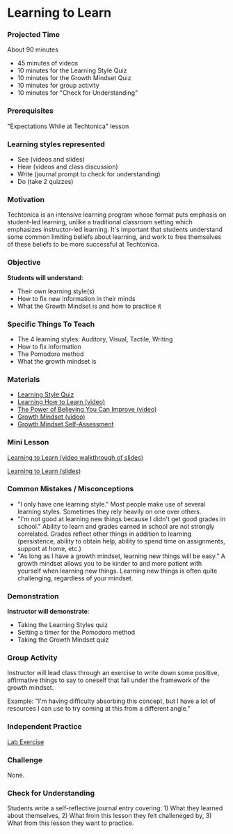 # Learning to Learn

### Projected Time
About 90 minutes
- 45 minutes of videos
- 10 minutes for the Learning Style Quiz
- 10 minutes for the Growth Mindset Quiz
- 10 minutes for group activity
- 10 minutes for "Check for Understanding"

### Prerequisites
"Expectations While at Techtonica" lesson

### Learning styles represented

- See (videos and slides)
- Hear (videos and class discussion)
- Write (journal prompt to check for understanding)
- Do (take 2 quizzes)

### Motivation
Techtonica is an intensive learning program whose format puts emphasis on student-led learning, unlike a traditional classroom setting which emphasizes instructor-led learning. It's important that students understand some common limiting beliefs about learning, and work to free themselves of these beliefs to be more successful at Techtonica.

### Objective
**Students will understand**:
- Their own learning style(s)
- How to fix new information in their minds
- What the Growth Mindset is and how to practice it

### Specific Things To Teach
- The 4 learning styles: Auditory, Visual, Tactile, Writing
- How to fix information
- The Pomodoro method
- What the growth mindset is

### Materials

- [Learning Style Quiz](http://www.educationplanner.org/students/self-assessments/learning-styles-quiz.shtml)
- [Learning How to Learn (video)](https://www.youtube.com/watch?v=O96fE1E-rf8)
- [The Power of Believing You Can Improve (video)](https://www.youtube.com/watch?v=_X0mgOOSpLU)
- [Growth Mindset (video)](https://www.youtube.com/watch?v=EyIF5VUOJc0)
- [Growth Mindset Self-Assessment](http://mindsetonline.com/testyourmindset/step1.php)

### Mini Lesson

[Learning to Learn (video walkthrough of slides)](https://drive.google.com/open?id=1R7cp0huJu5kiIIfDsraFbtmGbINHb2Xe)

[Learning to Learn (slides)](https://docs.google.com/presentation/d/1pMkBP32lra-O_BS6kOqj81IzLspN1UtKT64jqOXS9Kc/edit?usp=sharing)


### Common Mistakes / Misconceptions

- "I only have one learning style." Most people make use of several learning styles. Sometimes they rely heavily on one over others.
- "I'm not good at learning new things because I didn't get good grades in school." Ability to learn and grades earned in school are not strongly correlated. Grades reflect other things in addition to learning (persistence, ability to obtain help, ability to spend time on assignments, support at home, etc.)
- "As long as I have a growth mindset, learning new things will be easy." A growth mindset allows you to be kinder to and more patient with yourself when learning new things. Learning new things is often quite challenging, regardless of your mindset.

### Demonstration
**Instructor will demonstrate**:
- Taking the Learning Styles quiz
- Setting a timer for the Pomodoro method
- Taking the Growth Mindset quiz

### Group Activity

Instructor will lead class through an exercise to write down some positive, affirmative things to say to oneself that fall under the framework of the growth mindset. 

Example: "I'm having difficulty absorbing this concept, but I have a lot of resources I can use to try coming at this from a different angle."


### Independent Practice

[Lab Exercise](https://drive.google.com/open?id=1dvyzUgmq3PaPJGOreRr9mSB1eNzPBVTMRjmAIVqhCP4)


### Challenge

None.

### Check for Understanding

Students write a self-reflective journal entry covering: 1) What they learned about themselves, 2) What from this lesson they felt challeneged by, 3) What from this lesson they want to practice.
